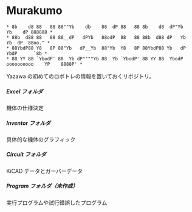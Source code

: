 # Murakumo

```
* 8b    d8 88   88 88""Yb    db    88  dP 88   88 8b    d8  dP"Yb             Yb    dP 888888 *
* 88b  d88 88   88 88__dP   dPYb   88odP  88   88 88b  d88 dP   Yb             Yb  dP  88oo." *
* 88YbdP88 Y8   8P 88"Yb   dP__Yb  88"Yb  Y8   8P 88YbdP88 Yb   dP              YbdP      `8b *
* 88 YY 88 `YbodP' 88  Yb dP""""Yb 88  Yb `YbodP' 88 YY 88  YbodP  oooooooooo    YP    8888P' *
```

Yazawa の初めてのロボトレの情報を置いておくリポジトリ。
##### Excel フォルダ
機体の仕様決定

##### Inventor フォルダ
具体的な機体のグラフィック

##### Circuit フォルダ
KiCAD データとガーバーデータ

##### Program フォルダ（未作成）
実行プログラムや試行錯誤したプログラム

